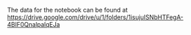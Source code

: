 The data for the notebook can be found at https://drive.google.com/drive/u/1/folders/1isujuISNbHTFegA-4BIF0QnalpalqEJa
